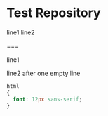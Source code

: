 Test Repository
===============

line1
line2

===

line1

line2 after one empty line

```css
html
{
  font: 12px sans-serif;
}
```
